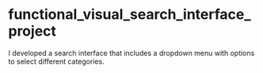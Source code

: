 # functional_visual_search_interface_project
I developed a search interface that includes a dropdown menu with options to select different categories.
